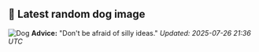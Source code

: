 ## 🐶 Latest random dog image
![Dog](https://images.dog.ceo/breeds/keeshond/n02112350_7169.jpg)
**Advice:** "Don't be afraid of silly ideas."
*Updated: 2025-07-26 21:36 UTC*

